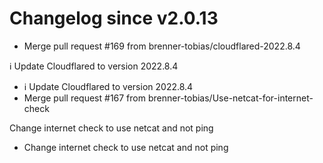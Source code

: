 # Changelog since v2.0.13
- Merge pull request #169 from brenner-tobias/cloudflared-2022.8.4

ℹ️ Update Cloudflared to version 2022.8.4 
- ℹ️ Update Cloudflared to version 2022.8.4 
- Merge pull request #167 from brenner-tobias/Use-netcat-for-internet-check

Change internet check to use netcat and not ping 
- Change internet check to use netcat and not ping 
